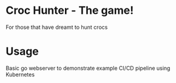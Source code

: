 # Croc Hunter - The game!

For those that have dreamt to hunt crocs

# Usage
Basic go webserver to demonstrate example CI/CD pipeline using Kubernetes


